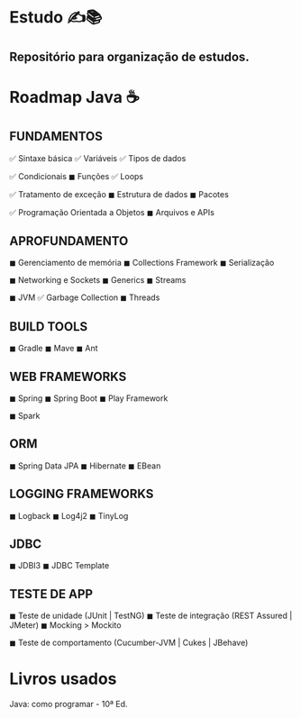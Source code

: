 # Estudo ✍📚

## Repositório para organização de estudos.


# Roadmap Java ☕

##  FUNDAMENTOS

✅ Sintaxe básica       																							  ✅ Variáveis																					✅ Tipos de dados

✅ Condicionais																										   ◼ Funções 																					 ✅ Loops

✅ Tratamento de exceção																						   ◼ Estrutura de dados																◼ Pacotes

✅ Programação Orientada a Objetos																			◼ Arquivos e APIs

## APROFUNDAMENTO

◼ Gerenciamento de memória																						◼ Collections Framework															◼ Serialização

◼ Networking e Sockets																								◼ Generics																					◼ Streams

◼ JVM																																	✅ Garbage Collection																◼ Threads

## BUILD TOOLS

◼ Gradle																															◼ Mave																							◼ Ant

## WEB FRAMEWORKS

◼ Spring																															◼ Spring Boot																				◼ Play Framework

◼ Spark

## ORM

◼ Spring Data JPA 																										◼ Hibernate																					◼ EBean

## LOGGING FRAMEWORKS

◼ Logback 																														◼ Log4j2																						◼ TinyLog

## JDBC

◼ JDBI3																																◼ JDBC Template

## TESTE DE APP

◼ Teste de unidade (JUnit | TestNG)                                   ◼ Teste de integração (REST Assured | JMeter)       ◼ Mocking > Mockito

◼ Teste de comportamento (Cucumber-JVM | Cukes | JBehave)

# Livros usados

Java: como programar - 10ª Ed.

